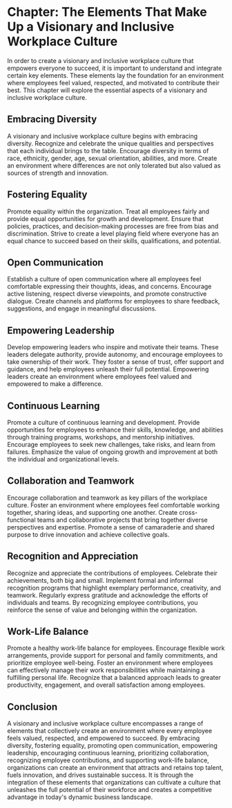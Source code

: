Chapter: The Elements That Make Up a Visionary and Inclusive Workplace Culture
==============================================================================

In order to create a visionary and inclusive workplace culture that empowers everyone to succeed, it is important to understand and integrate certain key elements. These elements lay the foundation for an environment where employees feel valued, respected, and motivated to contribute their best. This chapter will explore the essential aspects of a visionary and inclusive workplace culture.

Embracing Diversity
-------------------

A visionary and inclusive workplace culture begins with embracing diversity. Recognize and celebrate the unique qualities and perspectives that each individual brings to the table. Encourage diversity in terms of race, ethnicity, gender, age, sexual orientation, abilities, and more. Create an environment where differences are not only tolerated but also valued as sources of strength and innovation.

Fostering Equality
------------------

Promote equality within the organization. Treat all employees fairly and provide equal opportunities for growth and development. Ensure that policies, practices, and decision-making processes are free from bias and discrimination. Strive to create a level playing field where everyone has an equal chance to succeed based on their skills, qualifications, and potential.

Open Communication
------------------

Establish a culture of open communication where all employees feel comfortable expressing their thoughts, ideas, and concerns. Encourage active listening, respect diverse viewpoints, and promote constructive dialogue. Create channels and platforms for employees to share feedback, suggestions, and engage in meaningful discussions.

Empowering Leadership
---------------------

Develop empowering leaders who inspire and motivate their teams. These leaders delegate authority, provide autonomy, and encourage employees to take ownership of their work. They foster a sense of trust, offer support and guidance, and help employees unleash their full potential. Empowering leaders create an environment where employees feel valued and empowered to make a difference.

Continuous Learning
-------------------

Promote a culture of continuous learning and development. Provide opportunities for employees to enhance their skills, knowledge, and abilities through training programs, workshops, and mentorship initiatives. Encourage employees to seek new challenges, take risks, and learn from failures. Emphasize the value of ongoing growth and improvement at both the individual and organizational levels.

Collaboration and Teamwork
--------------------------

Encourage collaboration and teamwork as key pillars of the workplace culture. Foster an environment where employees feel comfortable working together, sharing ideas, and supporting one another. Create cross-functional teams and collaborative projects that bring together diverse perspectives and expertise. Promote a sense of camaraderie and shared purpose to drive innovation and achieve collective goals.

Recognition and Appreciation
----------------------------

Recognize and appreciate the contributions of employees. Celebrate their achievements, both big and small. Implement formal and informal recognition programs that highlight exemplary performance, creativity, and teamwork. Regularly express gratitude and acknowledge the efforts of individuals and teams. By recognizing employee contributions, you reinforce the sense of value and belonging within the organization.

Work-Life Balance
-----------------

Promote a healthy work-life balance for employees. Encourage flexible work arrangements, provide support for personal and family commitments, and prioritize employee well-being. Foster an environment where employees can effectively manage their work responsibilities while maintaining a fulfilling personal life. Recognize that a balanced approach leads to greater productivity, engagement, and overall satisfaction among employees.

Conclusion
----------

A visionary and inclusive workplace culture encompasses a range of elements that collectively create an environment where every employee feels valued, respected, and empowered to succeed. By embracing diversity, fostering equality, promoting open communication, empowering leadership, encouraging continuous learning, prioritizing collaboration, recognizing employee contributions, and supporting work-life balance, organizations can create an environment that attracts and retains top talent, fuels innovation, and drives sustainable success. It is through the integration of these elements that organizations can cultivate a culture that unleashes the full potential of their workforce and creates a competitive advantage in today's dynamic business landscape.
